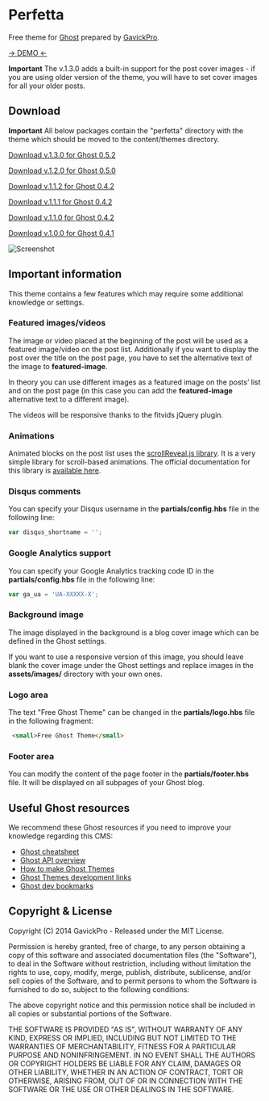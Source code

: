 # Perfetta

Free theme for [Ghost](http://github.com/tryghost/ghost/) prepared by [GavickPro](http://www.gavick.com/).

[-> DEMO <-](http://perfetta.ghost.io)

**Important** The v.1.3.0 adds a built-in support for the post cover images - if you are using older version of the theme, you will have to set cover images for all your older posts.

## Download

**Important** All below packages contain the "perfetta" directory with the theme which should be moved to the content/themes directory.

[Download v.1.3.0 for Ghost 0.5.2](https://github.com/GavickPro/Perfetta-Free-Ghost-Theme/releases/tag/v.1.3.0)

[Download v.1.2.0 for Ghost 0.5.0](https://github.com/GavickPro/Perfetta-Free-Ghost-Theme/releases/tag/v1.2.0)

[Download v.1.1.2 for Ghost 0.4.2](https://github.com/GavickPro/Perfetta-Free-Ghost-Theme/releases/tag/v1.1.2)

[Download v.1.1.1 for Ghost 0.4.2](https://github.com/GavickPro/Perfetta-Free-Ghost-Theme/releases/tag/v1.1.1)

[Download v.1.1.0 for Ghost 0.4.2](https://github.com/GavickPro/Perfetta-Free-Ghost-Theme/releases/tag/v1.1.0)

[Download v.1.0.0 for Ghost 0.4.1](https://github.com/GavickPro/Perfetta-Free-Ghost-Theme/releases/tag/v1.0.0)

![Screenshot](https://www.gavick.com/res/free-restaurant-coffe-ghost-theme-gavickpro.jpg)

## Important information

This theme contains a few features which may require some additional knowledge or settings.

### Featured images/videos

The image or video placed at the beginning of the post will be used as a featured image/video on the post list. Additionally if you want to display the post over the title on the post page, you have to set the alternative text of the image to **featured-image**.

In theory you can use different images as a featured image on the posts’ list and on the post page (in this case you can add the **featured-image** alternative text to a different image).

The videos will be responsive thanks to the fitvids jQuery plugin.

### Animations

Animated blocks on the post list uses the [scrollReveal.js library](http://scrollrevealjs.org/). It is a very simple library for scroll-based animations. The official documentation for this library is [available here](https://github.com/julianlloyd/scrollReveal.js).

### Disqus comments

You can specify your Disqus username in the **partials/config.hbs** file in the following line:

```js
var disqus_shortname = '';
```

### Google Analytics support

You can specify your Google Analytics tracking code ID in the **partials/config.hbs** file in the following line:

```js
var ga_ua = 'UA-XXXXX-X';
```

### Background image

The image displayed in the background is a blog cover image which can be defined in the Ghost settings. 

If you want to use a responsive version of this image, you should leave blank the cover image under the Ghost settings and replace images in the **assets/images/** directory with your own ones.

### Logo area

The text "Free Ghost Theme" can be changed in the **partials/logo.hbs** file in the following fragment:

```html
 <small>Free Ghost Theme</small>
```

### Footer area

You can modify the content of the page footer in the **partials/footer.hbs** file. It will be displayed on all subpages of your Ghost blog.

## Useful Ghost resources

We recommend these Ghost resources if you need to improve your knowledge regarding this CMS:

* [Ghost cheatsheet](http://howtoghost.net/ghost-cheatsheet/)
* [Ghost API overview](http://www.metacotta.com/ghost-api-overview/)
* [How to make Ghost Themes](http://docs.ghost.org/themes/)
* [Ghost Themes development links](http://ghost.centminmod.com/ghost-themes/)
* [Ghost dev bookmarks](https://github.com/ninjaas/ghost-dev-bookmark)

## Copyright & License

Copyright (C) 2014 GavickPro - Released under the MIT License.

Permission is hereby granted, free of charge, to any person obtaining a copy of this software and associated documentation files (the "Software"), to deal in the Software without restriction, including without limitation the rights to use, copy, modify, merge, publish, distribute, sublicense, and/or sell copies of the Software, and to permit persons to whom the Software is furnished to do so, subject to the following conditions:

The above copyright notice and this permission notice shall be included in all copies or substantial portions of the Software.

THE SOFTWARE IS PROVIDED "AS IS", WITHOUT WARRANTY OF ANY KIND, EXPRESS OR IMPLIED, INCLUDING BUT NOT LIMITED TO THE WARRANTIES OF MERCHANTABILITY, FITNESS FOR A PARTICULAR PURPOSE AND
NONINFRINGEMENT. IN NO EVENT SHALL THE AUTHORS OR COPYRIGHT HOLDERS BE LIABLE FOR ANY CLAIM, DAMAGES OR OTHER LIABILITY, WHETHER IN AN ACTION OF CONTRACT, TORT OR OTHERWISE, ARISING FROM, OUT OF OR IN CONNECTION WITH THE SOFTWARE OR THE USE OR OTHER DEALINGS IN THE SOFTWARE.
